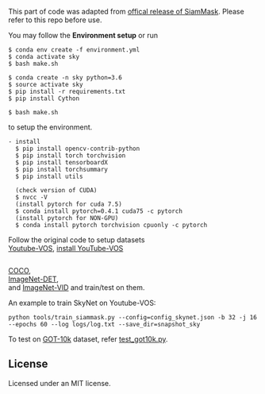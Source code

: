This part of code was adapted from [offical release of SiamMask](https://github.com/foolwood/SiamMask). Please refer to this repo before use.

You may follow the **Environment setup** or run
```
$ conda env create -f environment.yml
$ conda activate sky
$ bash make.sh
```
```
$ conda create -n sky python=3.6
$ source activate sky
$ pip install -r requirements.txt
$ pip install Cython

$ bash make.sh
```



to setup the environment.

```
- install
  $ pip install opencv-contrib-python
  $ pip install torch torchvision  
  $ pip install tensorboardX
  $ pip install torchsummary
  $ pip install utils

  (check version of CUDA)
  $ nvcc -V
  (install pytorch for cuda 7.5)
  $ conda install pytorch=0.4.1 cuda75 -c pytorch
  (install pytorch for NON-GPU)
  $ conda install pytorch torchvision cpuonly -c pytorch
```


Follow the original code to setup datasets  
[Youtube-VOS](https://youtube-vos.org/dataset/),
[install YouTube-VOS](https://github.com/maxpark/SkyNet/tree/master/Tracking/data/ytb_vos)

```

```

[COCO](http://cocodataset.org/#download),  
[ImageNet-DET](http://image-net.org/challenges/LSVRC/2015/),  
and [ImageNet-VID](http://image-net.org/challenges/LSVRC/2015/) and train/test on them.  

An example to train SkyNet on Youtube-VOS:
```
python tools/train_siammask.py --config=config_skynet.json -b 32 -j 16 --epochs 60 --log logs/log.txt --save_dir=snapshot_sky
```
To test on [GOT-10k](http://got-10k.aitestunion.com/) dataset, refer [test_got10k.py](./test_got10k.py).  


## License
Licensed under an MIT license.

